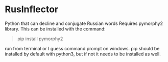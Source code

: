 # RusInflector
Python that can decline and conjugate Russian words
Requires pymorphy2 library.
This can be installed with the command:
> pip install pymorphy2

run from terminal or I guess command prompt on windows.
pip should be installed by default with python3, but if not it needs to be installed as well.
